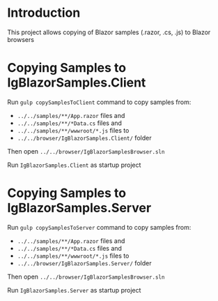 # Introduction

This project allows copying of Blazor samples (.razor, .cs, .js) to Blazor browsers

# Copying Samples to IgBlazorSamples.Client

Run `gulp copySamplesToClient` command to copy samples from:
- `../../samples/**/App.razor` files and
- `../../samples/**/*Data.cs` files and
- `../../samples/**/wwwroot/*.js` files to
- `../../browser/IgBlazorSamples.Client/` folder

Then open `../../browser/IgBlazorSamplesBrowser.sln`

Run `IgBlazorSamples.Client` as startup project

# Copying Samples to IgBlazorSamples.Server

Run `gulp copySamplesToServer` command to copy samples from:
- `../../samples/**/App.razor` files and
- `../../samples/**/*Data.cs` files and
- `../../samples/**/wwwroot/*.js` files to
- `../../browser/IgBlazorSamples.Server/` folder

Then open `../../browser/IgBlazorSamplesBrowser.sln`

Run `IgBlazorSamples.Server` as startup project